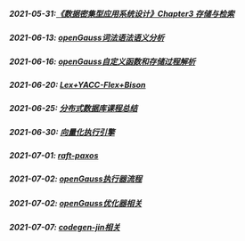##### **2021-05-31:**[《数据密集型应用系统设计》Chapter3 存储与检索](https://github.com/YangHao666666/blog/blob/master/%E8%AF%BB%E4%B9%A6%E7%AC%94%E8%AE%B0/%E6%95%B0%E6%8D%AE%E5%AF%86%E9%9B%86%E5%9E%8B%E5%BA%94%E7%94%A8%E7%B3%BB%E7%BB%9F%E8%AE%BE%E8%AE%A1/Chapter3-%E5%AD%98%E5%82%A8%E4%B8%8E%E6%A3%80%E7%B4%A2.md)

##### **2021-06-13:** **[openGauss词法语法语义分析](https://github.com/YangHao666666/blog/blob/master/%E6%95%B0%E6%8D%AE%E5%BA%93%E6%BA%90%E7%A0%81%E7%9B%B8%E5%85%B3/openGauss/openGauss%E8%AF%8D%E6%B3%95%E8%AF%AD%E6%B3%95%E8%AF%AD%E4%B9%89%E5%88%86%E6%9E%90.md)**

##### 2021-06-16:  [openGauss自定义函数和存储过程解析](https://github.com/YangHao666666/blog/blob/master/%E6%95%B0%E6%8D%AE%E5%BA%93%E6%BA%90%E7%A0%81%E7%9B%B8%E5%85%B3/openGauss/openGauss%E8%87%AA%E5%AE%9A%E4%B9%89%E5%87%BD%E6%95%B0%E5%92%8C%E5%AD%98%E5%82%A8%E8%BF%87%E7%A8%8B%E8%A7%A3%E6%9E%90.md)

##### 2021-06-20: **[Lex+YACC-Flex+Bison](https://github.com/YangHao666666/blog/blob/master/database-design/lex-gram/Lex%2BYACC-Flex%2BBison.md)**

##### 2021-06-25: **[分布式数据库课程总结](https://github.com/YangHao666666/blog/blob/master/%E8%AF%BB%E4%B9%A6%E7%AC%94%E8%AE%B0/%E5%88%86%E5%B8%83%E5%BC%8F%E6%95%B0%E6%8D%AE%E5%BA%93%E8%AF%BE%E7%A8%8B/%E5%88%86%E5%B8%83%E5%BC%8F%E6%95%B0%E6%8D%AE%E5%BA%93%E8%AF%BE%E7%A8%8B%E6%80%BB%E7%BB%93.md)**

##### 2021-06-30: [向量化执行引擎](https://github.com/YangHao666666/blog/blob/master/database-design/executor/%E5%90%91%E9%87%8F%E5%8C%96%E6%89%A7%E8%A1%8C%E5%BC%95%E6%93%8E.md)

##### 2021-07-01: [raft-paxos](https://github.com/YangHao666666/blog/blob/master/%E5%88%86%E5%B8%83%E5%BC%8F%E7%9B%B8%E5%85%B3/%E5%88%86%E5%B8%83%E5%BC%8F%E4%B8%80%E8%87%B4%E6%80%A7%E5%8D%8F%E8%AE%AE/raft-paxos.md)

##### 2021-07-02: [openGauss执行器流程](https://github.com/YangHao666666/blog/blob/master/%E6%95%B0%E6%8D%AE%E5%BA%93%E6%BA%90%E7%A0%81%E7%9B%B8%E5%85%B3/openGauss/openGauss%E6%89%A7%E8%A1%8C%E5%99%A8%E6%B5%81%E7%A8%8B.md)

##### 2021-07-02: [openGauss优化器相关](https://github.com/YangHao666666/blog/blob/master/%E6%95%B0%E6%8D%AE%E5%BA%93%E6%BA%90%E7%A0%81%E7%9B%B8%E5%85%B3/openGauss/openGauss%E4%BC%98%E5%8C%96%E5%99%A8%E7%9B%B8%E5%85%B3.md)

##### 2021-07-07: [codegen-jin相关](https://github.com/YangHao666666/blog/blob/master/database-design/executor/codegen-jit.md)

